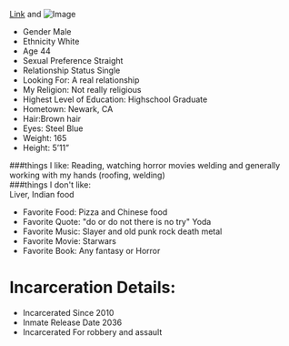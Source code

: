 

[Link](url) and ![Image](src)



  - Gender Male
  - Ethnicity White
  - Age 44
  - Sexual Preference Straight
  - Relationship Status Single
  - Looking For: A real relationship
  - My Religion: Not really religious
  - Highest Level of Education: Highschool Graduate
  - Hometown: Newark, CA 
  - Hair:Brown hair
  - Eyes: Steel Blue
  - Weight: 165
  - Height:  5’11”
  
  ###things I like:
      Reading, watching horror movies welding and generally working with my hands (roofing, welding)  
  ###things I don't like:  
      Liver, Indian food
  
  - Favorite Food: Pizza and Chinese food 
  - Favorite Quote: "do or do not there is no try" Yoda 
  - Favorite Music: Slayer and old punk rock death metal
  - Favorite Movie: Starwars 
  - Favorite Book: Any fantasy or Horror 
  
  
  # Incarceration Details:

  - Incarcerated Since 2010
  - Inmate Release Date 2036
  - Incarcerated For robbery and assault

